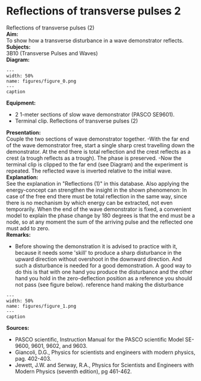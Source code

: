 # Reflections of transverse pulses  2  
 Reflections of transverse pulses (2)    
<b> Aim: </b>  
 To show how a transverse disturbance in a wave demonstrator reflects.    
<b> Subjects: </b>  
 3B10 (Transverse Pulses and Waves)   
<b> Diagram: </b>  
   
```{figure} figures/figure_0.png  
---  
width: 50%  
name: figures/figure_0.png  
---  
caption  
``` 
     
<b> Equipment: </b>  
 
 *  2 1-meter sections of slow wave demonstrator (PASCO SE9601). 
 *  Terminal clip. Reflections of transverse pulses (2)
    
<b> Presentation: </b>  
 Couple the two sections of wave demonstrator together. -With the far end of the wave demonstrator free, start a single sharp crest travelling down the demonstrator. At the end there is total reflection and the crest reflects as a crest (a trough reflects as a trough). The phase is preserved. -Now the terminal clip is clipped to the far end (see Diagram) and the experiment is repeated. The reflected wave is inverted relative to the initial wave.    
<b> Explanation: </b>  
 See the explanation in "Reflections (1)" in this database. Also applying the energy-concept can strengthen the insight in the shown phenomenon: In case of the free end there must be total reflection in the same way, since there is no mechanism by which energy can be extracted, not even temporarily. When the end of the wave demonstrator is fixed, a convenient model to explain the phase change by 180 degrees is that the end must be a node, so at any moment the sum of the arriving pulse and the reflected one must add to zero.    
<b> Remarks: </b>  
 
 *  Before showing the demonstration it is advised to practice with it, because it needs some 'skill' to produce a sharp disturbance in the upward direction without overshoot in the downward direction. And such a disturbance is needed for a good demonstration. A good way to do this is that with one hand you produce the disturbance and the other hand you hold in the zero-deflection position as a reference you should not pass (see figure below). reference hand making the disturbance   
```{figure} figures/figure_1.png  
---  
width: 50%  
name: figures/figure_1.png  
---  
caption  
```
 
     
<b> Sources: </b>  
 
 *  PASCO scientific, Instruction Manual for the PASCO scientific Model SE-9600, 9601, 9602, and 9603. 
 *  Giancoli, D.G., Physics for scientists and engineers with modern physics, pag. 402-403. 
 *  Jewett, J.W. and Serway, R.A., Physics for Scientists and Engineers with Modern Physics (seventh edition), pg 461-462.
  